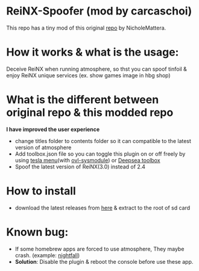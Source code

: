 # ReiNX-Spoofer (mod by carcaschoi)
This repo has a tiny mod of this original [repo](https://git.nicholemattera.com/NicholeMattera/ReiNX-Spoofer) by NicholeMattera.

# How it works & what is the usage:
Deceive ReiNX when running atmosphere, so thst you can spoof tinfoil & enjoy ReiNX unique services (ex. show games image in hbg shop)

# What is the different between original repo & this modded repo
**I have improved the user experience**
* change titles folder to contents folder so it can compatible to the latest version of atmosphere
* Add toolbox.json file so you can toggle this plugin on or off freely by using [tesla menu](https://github.com/WerWolv/Tesla-Menu/)(with [ovl-sysmodule](https://github.com/WerWolv/ovl-sysmodules)) or [Deepsea toolbox](https://github.com/Team-Neptune/DeepSea-Toolbox)
* Spoof the latest version of ReiNX(3.0) instead of 2.4 

# How to install
* download the latest releases from [here](https://github.com/carcaschoi/ReiNX-Spoofer-mod/releases/latest) & extract to the root of sd card

# Known bug:
* If some homebrew apps are forced to use atmosphere, They maybe crash. (example: [nightfall](https://github.com/D3fau4/NightFall))
* **Solution**: Disable the plugin & reboot the console before use these app.
